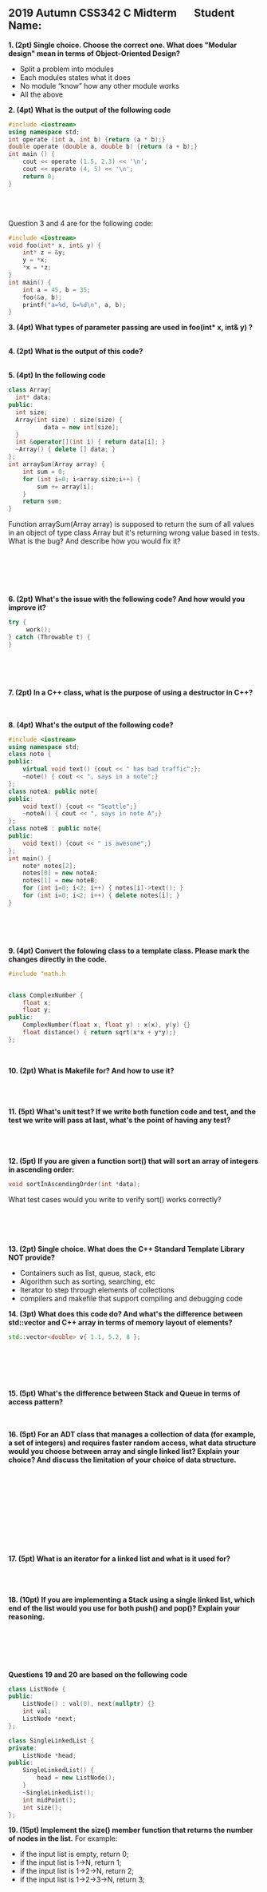 ## 2019 Autumn CSS342 C Midterm &nbsp; &nbsp; &nbsp; Student Name:

**1. (2pt) Single choice. Choose the correct one. What does "Modular design" mean in terms of Object-Oriented Design?**

- Split a problem into modules
- Each modules states what it does
- No module “know” how any other module works
- All the above

**2. (4pt) What is the output of the following code**

```c++
#include <iostream>
using namespace std;
int operate (int a, int b) {return (a * b);}
double operate (double a, double b) {return (a + b);}
int main () {
    cout << operate (1.5, 2.3) << '\n';
    cout << operate (4, 5) << '\n';
    return 0;
}
```
<br/>
<br/>

Question 3 and 4 are for the following code:
```c++
#include <iostream>
void foo(int* x, int& y) {
    int* z = &y;
    y = *x;
    *x = *z;
}
int main() {
    int a = 45, b = 35;
    foo(&a, b);
    printf("a=%d, b=%d\n", a, b);
}
```

**3. (4pt) What types of parameter passing are used in foo(int\* x, int& y) ?** 
<br/>
<br/>

**4. (2pt) What is the output of this code?**
<br/>
<br/>

**5. (4pt) In the following code**
```c++
class Array{
  int* data;
public:
  int size;
  Array(int size) : size(size) {
          data = new int[size];
  }
  int &operator[](int i) { return data[i]; }
  ~Array() { delete [] data; }
};
int arraySum(Array array) {
    int sum = 0;
    for (int i=0; i<array.size;i++) {
        sum += array[i];
    }
    return sum;
}
```
Function arraySum(Array array) is supposed to return the sum of all values in an object of type class Array but it's returning wrong value based in tests. What is the bug? And describe how you would fix it?
<br/>
<br/>
<br/>
<br/>
<br/>
<br/>

**6. (2pt) What's the issue with the following code? And how would you improve it?**
```c++
try {
     work();
} catch (Throwable t) {
}
```
<br/>
<br/>
<br/>

**7. (2pt) In a C++ class, what is the purpose of using a destructor in C++?**
<br/>
<br/>
<br/>

**8. (4pt) What's the output of the following code?**
```c++
#include <iostream>
using namespace std;
class note {
public:
    virtual void text() {cout << " has bad traffic";};
    ~note() { cout << ", says in a note";}
};
class noteA: public note{
public:
    void text() {cout << "Seattle";}
    ~noteA() { cout << ", says in note A";}
};
class noteB : public note{
public:
    void text() {cout << " is awesome";}
};
int main() {
    note* notes[2];
    notes[0] = new noteA;
    notes[1] = new noteB;
    for (int i=0; i<2; i++) { notes[i]->text(); }
    for (int i=0; i<2; i++) { delete notes[i]; }
}
```
<br/>
<br/>
<br/>

**9. (4pt) Convert the folowing class to a template class. Please mark the changes directly in the code.**
```c++
#include "math.h


class ComplexNumber {
    float x;
    float y;
public:
    ComplexNumber(float x, float y) : x(x), y(y) {}
    float distance() { return sqrt(x*x + y*y);}
};
```
<br/>

**10. (2pt) What is Makefile for? And how to use it?**
<br/>
<br/>
<br/>
<br/>

**11. (5pt) What's unit test? If we write both function code and test, and the test we write will pass at last, what's the point of having any test?**
<br/>
<br/>
<br/>
<br/>

**12. (5pt) If you are given a function sort() that will sort an array of integers in ascending order:**
```c++
void sortInAscendingOrder(int *data);
```
What test cases would you write to verify sort() works correctly?
<br/>
<br/>
<br/>
<br/>
<br/>

**13. (2pt) Single choice. What does the C++ Standard Template Library NOT provide?**

- Containers such as list, queue, stack, etc
- Algorithm such as sorting, searching, etc
- Iterator to step through elements of collections
- compilers and makefile that support compiling and debugging code

**14. (3pt) What does this code do? And what's the difference between std::vector and C++ array in terms of memory layout of elements?**
```c++
std::vector<double> v{ 1.1, 5.2, 8 }; 
```
<br/>
<br/>
<br/>
<br/>

**15. (5pt) What's the difference between Stack and Queue in terms of access pattern?**
<br/>
<br/>
<br/>

**16. (5pt) For an ADT class that manages a collection of data (for example, a set of integers) and requires faster random access, what data structure would you choose between array and single linked list? Explain your choice? And discuss the limitation of your choice of data structure.**

<br/>
<br/>
<br/>
<br/>
<br/>
<br/>
<br/>
<br/>
<br/>

**17. (5pt) What is an iterator for a linked list and what is it used for?**
<br/>
<br/>
<br/>
<br/>

**18. (10pt) If you are implementing a Stack using a single linked list, which end of the list would you use for both push() and pop()? Explain your reasoning.**
<br/>
<br/>
<br/>
<br/>
<br/>
<br/>


**Questions 19 and 20 are based on the following code**
```c++
class ListNode {
public:
    ListNode() : val(0), next(nullptr) {}
    int val;
    ListNode *next;
};

class SingleLinkedList {
private:
    ListNode *head;
public:
    SingleLinkedList() {
        head = new ListNode();
    }
    ~SingleLinkedList();
    int midPoint();
    int size();
};
```
**19. (15pt) Implement the size() member function that returns the number of nodes in the list.**
For example: 
- if the input list is empty, return 0;
- if the input list is 1->N, return 1;
- if the input list is 1->2->N, return 2;
- if the input list is 1->2->3->N, return 3;
<br/>
<br/>
<br/>
<br/>
<br/>
<br/>
<br/>
<br/>
<br/>
<br/>
<br/>
<br/>
<br/>
<br/>
<br/>
<br/>
<br/>
<br/>
<br/>
<br/>
<br/>
<br/>

**20. (15pt) Implement the midPoint() member function that returns the value of the node at the middle of the list.** 
For example: 
- if the input list is empty, return -1;
- if the input list is 1->N, return 1;
- if the input list is 1->2->N, return 1 or 2, both are fine;
- if the input list is 1->2->3->N, return 3
- if the input list is 1->2->3->4->N, return 2 or 3, both are fine;
- if the input list is 1->2->3->4->5->N, return 3.
N represents nullptr, and note that this list has a dummy head pointer. 
<br/>
<br/>
<br/>
<br/>
<br/>
<br/>
<br/>
<br/>
<br/>
<br/>
<br/>
<br/>
